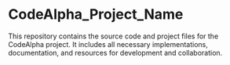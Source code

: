 # CodeAlpha_Project_Name
This repository contains the source code and project files for the CodeAlpha project. It includes all necessary implementations, documentation, and resources for development and collaboration.
